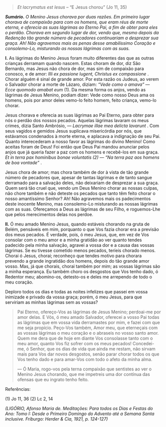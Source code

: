 > *Et lacrymatus est Iesus* – “E Jesus chorou” (Jo 11, 35)

***Sumário.** O Menino Jesus chorava por duas razões. Em primeiro lugar chorava de compaixão para com os homens, que eram réus de morte eterna, e oferecia as suas lágrimas ao Eterno Pai, a fim de obter para eles o perdão. Chorava em segundo lugar de dor, vendo que, mesmo depois da Redenção tão grande número de pecadores continuariam a desprezar sua graça. Ah! Não agravemos mais as penas desse amabilíssimo Coração e consolemo-Lo, misturando as nossas lágrimas com as suas.*

**I.** As lágrimas do Menino Jesus foram muito diferentes das que as outras crianças derramam quando nascem. Estas choram de dor, diz São Bernardo, mas Jesus não chora de dor, mas sim de compaixão para conosco, e de amor: *Illi ex passione lugent, Christus ex compassione* . Chorar alguém é sinal de grande amor. Por esta razão os Judeus, ao verem o Salvador chorar a morte de Lázaro, diziam: *“Vede como o amava” — Ecce quomodo amabat eum* (1). Da mesma forma os anjos, vendo as lágrimas de Jesus Menino, podiam dizer: Vede como nosso Deus ama os homens, pois por amor deles vemo-lo feito homem, feito criança, vemo-lo chorar.

Jesus chorava e oferecia as suas lágrimas ao Pai Eterno, para obter para nós o perdão dos nossos pecados. Aquelas lágrimas lavaram os meus crimes, dizia Santo Ambrósio, — *Lacrymae illae mea delicta lavarunt* . Com seus vagidos e gemidos Jesus suplicava misericórdia por nós, que estávamos condenados à morte eterna, e aplacava a indignação de seu Pai. Quanto interecederam a nosso favor as lágrimas do divino Menino! Como aceitas foram de Deus! Foi então que Deus Pai mandou anunciar pelos anjos que já queria fazer a paz com os homens e recebê-los em sua graça. *Et in terra pax hominibus bonae voluntatis (2) — “Na terra paz aos homens de boa vontade”* .

Jesus chora de amor; mas chora também de dor à vista de tão grande número de pecadores que, apesar de tantas lágrimas e de tanto sangue derramado para a salvação deles, não deixariam de desprezar a sua graça. Quem será tão cruel que, vendo um Deus Menino chorar as nossas culpas, não chore também e não deteste os pecados que tanto têm feito chorar o nosso amantíssimo Senhor? Ah! Não agravemos mais os padecimentos deste inocente Menino, mas consolemo-Lo misturando as nossas lágrimas com as suas. Ofereçamos a Deus as lágrimas de seu Filho, e roguemos-Lhe que pelos merecimentos delas nos perdoe.

**II.** Ó meu amado Menino Jesus, quando estáveis chorando na gruta de Belém, pensáveis em mim, porquanto o que Vos fazia chorar era a previsão dos meus pecados. É verdade, pois, ó meu Jesus, que, em vez de Vos consolar com o meu amor e a minha gratidão ao ver quanto tendes padecido pela minha salvação, agravei a vossa dor e a causa das vossas lágrimas. Se eu tivesse cometido menos pecados, teríeis chorado menos. Chorai ó Jesus, chorai; reconheço que tendes motivo para chorara prevendo a grande ingratidão dos homens, depois do tão grande amor vosso. Mas, já que chorais, chorai também por mim; as vossas lágrimas são a minha esperança. Eu também choro os desgostos que Vos tenho dado, ó Redentor meu; abomino-os, detesto-os e deles me arrependo de todo o meu coração.

Deploro todos os dias e todas as noites infelizes que passei em vossa inimizade e privado da vossa graça; porém, ó meu Jesus, para que serviriam as minhas lágrimas sem as vossas?

> Pai Eterno, ofereço-Vos as lágrimas de Jesus Menino; perdoai-me por amor delas. E Vós, ó meu amado Salvador, oferecei a vosso Pai todas as lágrimas que em vossa vida derramastes por mim, e fazei com que me seja propício. Peço-Vos também, Amor meu, que eterneçais com as vossas lágrimas o meu coração e o abraseis no vosso santo amor. Quem me dera que de hoje em diante Vos consolasse tanto com o meu amor, quanto Vos fiz sofrer com os meus pecados! Concedei-me, ó Senhor, que os dias de vida que ainda me restam, não sirvam mais para Vos dar novos desgostos, senão parar chorar todos os que Vos tenho dado e para amar-Vos com todo o afeto da minha alma.
>
> — Ó Maria, rogo-vos pela terna compaixão que sentistes ao ver o Menino Jesus chorando, que me impetreis uma dor contínua das ofensas que eu ingrato tenho feito.

Referências:

\(1\) Jo 11, 36 (2) Lc 2, 14

*(LIGÓRIO, Afonso Maria de. Meditações: Para todos os Dias e Festas do Ano: Tomo I: Desde o Primeiro Domingo do Advento até a Semana Santa inclusive. Friburgo: Herder & Cia, 1921, p. 124-127)*
